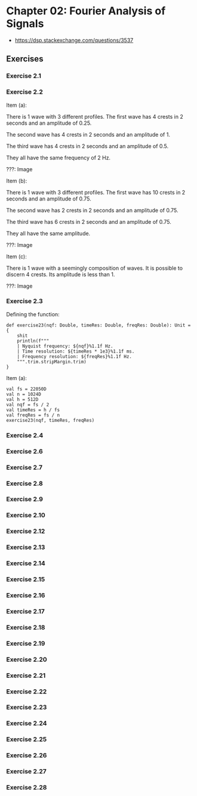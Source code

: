 <!--
From my (up until 2019-07-10T08:59:04-0300 private project 'fundamentals_of_music_processing_audio_analysis_algorithms_applications', aka fom). The problem here is that when using the .jar in real life it fails with a cryptic exception and not with the expected:

    +++++++++++++++++++++++++++++++++++++++++++++++++++++++++++++++++++++++++++++++
    Code Evaluation:
    ProcessBuilder:
        | [/usr/bin/zsh, -c, scala_script]
    Code:
        | def exercise23(nqf: Double, timeRes: Double, freqRes: Double): Unit = {
        |     shit
        |     println(f"""
        |     | Nyquist frequency: ${nqf}%1.1f Hz.
        |     | Time resolution: ${timeRes * 1e3}%1.1f ms.
        |     | Frequency resolution: ${freqRes}%1.1f Hz.
        |     """.trim.stripMargin.trim)
        | }
        | val fs = 22050D
        | val n = 1024D
        | val h = 512D
        | val nqf = fs / 2
        | val timeRes = h / fs
        | val freqRes = fs / n
        | exercise23(nqf, timeRes, freqRes)
    Stdout:
        |
    Stderr:
        | ++ dirname /home/monteiro/bin/scala
        | + cd /home/monteiro/bin
        | + ./_limit_memory _scala /tmp/scala_script_1562760025.kAn9s.scala
        | + '[' TRUE = TRUE ']'
        | + :
        | + eval _scala /tmp/scala_script_1562760025.kAn9s.scala
        | ++ _scala /tmp/scala_script_1562760025.kAn9s.scala
        | Picked up _JAVA_OPTIONS: -Xms256m -Xmx300m -Dmetals.client=coc.nvim
        | /tmp/scala_script_1562760025.kAn9s.scala:2: error: not found: value shit
        |     shit
        |     ^
        | one error found
    +++++++++++++++++++++++++++++++++++++++++++++++++++++++++++++++++++++++++++++++

-->

# Chapter 02: Fourier Analysis of Signals

*   <https://dsp.stackexchange.com/questions/3537>

## Exercises

### Exercise 2.1



### Exercise 2.2

Item (a):

There is 1 wave with 3 different profiles. The first wave has 4 crests in 2 seconds and an amplitude of 0.25.

The second wave has 4 crests in 2 seconds and an amplitude of 1.

The third wave has 4 crests in 2 seconds and an amplitude of 0.5.

They all have the same frequency of 2 Hz.

???: Image

Item (b):

There is 1 wave with 3 different profiles. The first wave has 10 crests in 2 seconds and an amplitude of 0.75.

The second wave has 2 crests in 2 seconds and an amplitude of 0.75.

The third wave has 6 crests in 2 seconds and an amplitude of 0.75.

They all have the same amplitude.

???: Image

Item (c):

There is 1 wave with a seemingly composition of waves. It is possible to discern 4 crests. Its amplitude is less than 1.

???: Image

### Exercise 2.3

Defining the function:

~~~~ {#mycode .scala .numberLines startFrom="1" pipe="scala_script" computationTreeId="e23"}
def exercise23(nqf: Double, timeRes: Double, freqRes: Double): Unit = {
    shit
    println(f"""
    | Nyquist frequency: ${nqf}%1.1f Hz.
    | Time resolution: ${timeRes * 1e3}%1.1f ms.
    | Frequency resolution: ${freqRes}%1.1f Hz.
    """.trim.stripMargin.trim)
}
~~~~~~~~~~~~~~~~~~~~~~~~~~~~~~~~~~~~~~~~~~~~~~~~~~~~~~~~~~~~~~

Item (a):

~~~~ {#mycode .scala .numberLines startFrom="1" pipe="scala_script" joiner="Gives:" computationTreeId="e23"}
val fs = 22050D
val n = 1024D
val h = 512D
val nqf = fs / 2
val timeRes = h / fs
val freqRes = fs / n
exercise23(nqf, timeRes, freqRes)
~~~~~~~~~~~~~~~~~~~~~~~~~~~~~~~~~~~~~~~~~~~~~~~~~~~~~~~~~~~~~~

### Exercise 2.4



### Exercise 2.6



### Exercise 2.7



### Exercise 2.8



### Exercise 2.9



### Exercise 2.10



### Exercise 2.12



### Exercise 2.13



### Exercise 2.14



### Exercise 2.15



### Exercise 2.16



### Exercise 2.17



### Exercise 2.18



### Exercise 2.19



### Exercise 2.20



### Exercise 2.21



### Exercise 2.22



### Exercise 2.23



### Exercise 2.24



### Exercise 2.25



### Exercise 2.26



### Exercise 2.27



### Exercise 2.28



